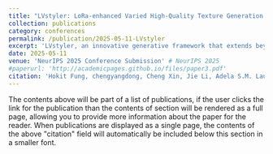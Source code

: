 ```yaml
---
title: "LVstyler: LoRa-enhanced Varied High-Quality Texture Generation with Text Alignment"
collection: publications
category: conferences
permalink: /publication/2025-05-11-LVstyler
excerpt: 'LVstyler, an innovative generative framework that extends beyond the conventional 0-to-1 UV texture synthesis, specializing in a more varied style transfer for 3D meshes while preserving geometric fidelity.'
date: 2025-05-11
venue: 'NeurIPS 2025 Conference Submission' # NeurIPS 2025
#paperurl: 'http://academicpages.github.io/files/paper3.pdf'
citation: 'Hokit Fung, chengyangdong, Cheng Xin, Jie Li, Adela S.M. Lau, Guosheng Yin<sup>*</sup>(2025).<i>LVstyler: LoRa-enhanced Varied High-Quality Texture Generation with Text Alignment</i>. NeurIPS 2025 Conference Submission'
---
```


The contents above will be part of a list of publications, if the user clicks the link for the publication than the contents of section will be rendered as a full page, allowing you to provide more information about the paper for the reader. When publications are displayed as a single page, the contents of the above "citation" field will automatically be included below this section in a smaller font.
